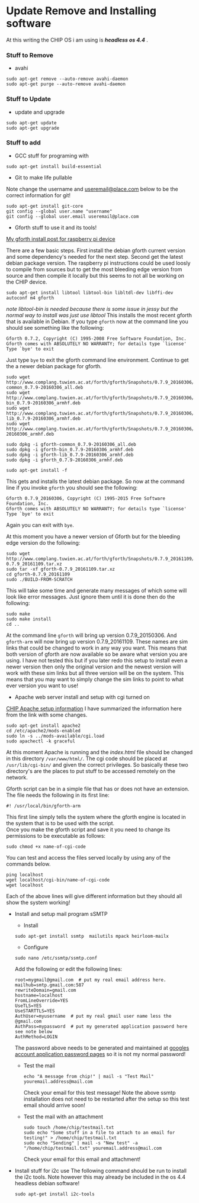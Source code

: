 # Update Remove and Installing software

At this writing the CHIP OS i am using is _**headless os 4.4**_ .

### Stuff to Remove

* avahi

```
sudo apt-get remove --auto-remove avahi-daemon
sudo apt-get purge --auto-remove avahi-daemon
```

### Stuff to Update

* update and upgrade

```
sudo apt-get update
sudo apt-get upgrade
```

### Stuff to add

* GCC stuff for programing with

```
sudo apt-get install build-essential
```

* Git to make life pullable

Note change the username and useremail@place.com below to be the correct information for git!

```
sudo apt-get install git-core
git config --global user.name "username"
git config --global user.email useremail@place.com
```

* Gforth stuff to use it and its tools!

[My gforth install post for raspberry pi device](https://www.raspberrypi.org/forums/viewtopic.php?f=34&t=43300)

There are a few basic steps.  First install the debian gforth current version and some dependency's needed for the next step.
Second get the latest debian package version.  The raspberry pi instructions could be used loosly to compile from sources but to
get the most bleeding edge version from source and then compile it locally but this seems to not all be working on the CHIP device.

```
sudo apt-get install libtool libtool-bin libltdl-dev libffi-dev autoconf m4 gforth
```

_*note libtool-bin is needed because there is some issue in jessy but the normal way to install was just use libtool*_
This installs the most recent gforth that is available in Debian.  If you type `gforth` now at the command line you should see something like the following:

```
Gforth 0.7.2, Copyright (C) 1995-2008 Free Software Foundation, Inc.
Gforth comes with ABSOLUTELY NO WARRANTY; for details type `license'
Type `bye' to exit
```

Just type `bye` to exit the gforth command line environment.  Continue to get the a newer debian package for gforth.

```
sudo wget http://www.complang.tuwien.ac.at/forth/gforth/Snapshots/0.7.9_20160306/gforth-common_0.7.9-20160306_all.deb
sudo wget http://www.complang.tuwien.ac.at/forth/gforth/Snapshots/0.7.9_20160306/gforth-bin_0.7.9-20160306_armhf.deb
sudo wget http://www.complang.tuwien.ac.at/forth/gforth/Snapshots/0.7.9_20160306/gforth-lib_0.7.9-20160306_armhf.deb
sudo wget http://www.complang.tuwien.ac.at/forth/gforth/Snapshots/0.7.9_20160306/gforth_0.7.9-20160306_armhf.deb

sudo dpkg -i gforth-common_0.7.9-20160306_all.deb
sudo dpkg -i gforth-bin_0.7.9-20160306_armhf.deb
sudo dpkg -i gforth-lib_0.7.9-20160306_armhf.deb
sudo dpkg -i gforth_0.7.9-20160306_armhf.deb

sudo apt-get install -f
```

This gets and installs the latest debian package. So now at the command line if you invoke `gforth` you should see the following:

```
Gforth 0.7.9_20160306, Copyright (C) 1995-2015 Free Software Foundation, Inc.
Gforth comes with ABSOLUTELY NO WARRANTY; for details type `license'
Type `bye' to exit
```

Again you can exit with `bye`.  

At this moment you have a newer version of Gforth but for the bleeding edge version do the following:

```
sudo wget http://www.complang.tuwien.ac.at/forth/gforth/Snapshots/0.7.9_20161109/gforth-0.7.9_20161109.tar.xz
sudo tar -xf gforth-0.7.9_20161109.tar.xz
cd gforth-0.7.9_20161109
sudo ./BUILD-FROM-SCRATCH
```

This will take some time and generate many messages of which some will look like error messages.   Just ignore them until it is done then do the following:

```
sudo make
sudo make install
cd ..
```

At the command line `gforth` will bring up version 0.7.9_20150306.  And `gforth-arm` will now bring up version 0.7.9_20161109.  These names are sim links that could be changed to work in any way you want.  This means that both version of gforth are now available so be aware what version you are using.  I have not tested this but if you later redo this setup to install even a newer version then only the original version and the newest version will work with these sim links but all three version will be on the system.  This means that you may want to simply change the sim links to point to what ever version you want to use!

* Apache web server install and setup with cgi turned on

[CHIP Apache setup information](http://www.chip-community.org/index.php/CGI_program_on_CHIP)
I have summarized the information here from the link with some changes.  

```
sudo apt-get install apache2
cd /etc/apache2/mods-enabled
sudo ln -s ../mods-available/cgi.load
sudo apachectl -k graceful
```

At this moment Apache is running and the _*index.html*_ file should be changed in this directory `/var/www/html/`.
The cgi code should be placed at `/usr/lib/cgi-bin/` and given the correct privileges.
So basically these two directory's are the places to put stuff to be accessed remotely on the network.

Gforth script can be in a simple file that has or does not have an extension.  The file needs the following in its first line:

```
#! /usr/local/bin/gforth-arm
```

This first line simply tells the system where the gforth engine is located in the system that is to be used with the script.  
Once you make the gforth script and save it you need to change its permissions to be executable as follows:

```
sudo chmod +x name-of-cgi-code
```

You can test and access the files served locally by using any of the commands below.

```
ping localhost
wget localhost/cgi-bin/name-of-cgi-code
wget localhost
```

Each of the above lines will give different information but they should all show the system working!

* Install and setup mail program sSMTP

  * Install

  ```
  sudo apt-get install ssmtp  mailutils mpack heirloom-mailx
  ```

  * Configure

  ```
  sudo nano /etc/ssmtp/ssmtp.conf
  ```

  Add the following or edit the following lines:

  ```
  root=mygmail@gmail.com  # put my real email address here.
  mailhub=smtp.gmail.com:587
  rewriteDomain=gmail.com
  hostname=localhost
  FromLineOverride=YES
  UseTLS=YES
  UseSTARTTLS=YES
  AuthUser=myusername  # put my real gmail user name less the @gmail.com
  AuthPass=mypassword  # put my generated application password here see note below
  AuthMethod=LOGIN
  ```

  The password above needs to be generated and maintained at [googles account application password pages](https://security.google.com/settings/security/apppasswords) so it is not my normal password!

  * Test the mail
    ```
    echo "A message from chip!" | mail -s "Test Mail" youremail.address@mail.com  
    ```
    Check your email for this test message!  Note the above ssmtp installation does not need to be restarted after the setup so this test email should arrive soon!

  * Test the mail with an attachment
    ```
    sudo touch /home/chip/testmail.txt
    sudo echo "Some stuff in a file to attach to an email for testing!" > /home/chip/testmail.txt
    sudo echo "Sending" | mail -s "New test" -a "/home/chip/testmail.txt" youremail.address@mail.com
    ```
    Check your email for this email and attachment!  

* Install stuff for i2c use
  The following command should be run to install the i2c tools.  Note however this may already be included in the os 4.4 headless debian software!

  `sudo apt-get install i2c-tools`
